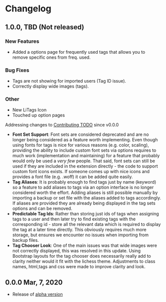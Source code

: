 # Changelog

## 1.0.0, TBD (Not released)

### New Features

- Added a options page for frequently used tags that allows you to remove specific ones from freq. used.

### Bug Fixes

- Tags are not showing for imported users (Tag ID issue).
- Correctly display wide images (tags).

### Other

- New LiTags Icon
- Touched up option pages

Addressing changes to [Contributing TODO](https://github.com/mpunkenhofer/litags/blob/75f058196aa10359fd48ee45ad65b871b0721bbc/CONTRIBUTING.md#TODO) since v0.0.0

- **Font Set Support**: Font sets are considered deprecated and are no longer being considered as a feature worth implementing. Even though using fonts for tags is nice for various reasons (e.g. color, scaling), providing the ability to include custom font sets via options requires to much work (implementation and maintaining) for a feature that probably would only be used a *very few* people. That said, font sets can still be used if they are included in the extension directly - the code to support custom font icons exists. If someone comes up with nice icons and provides a font file (e.g. .woff) it can be added quite easily.
- **Tag Aliases**: It is probably enough to find tags just by name (keyword) so a feature to add aliases to tags via an option interface is no longer considered worth the effort. Adding aliases is still possible manually by importing a backup or set file with the aliases added to tags accordingly. If aliases are provided they are already being displayed in the tag sets options and can be removed.
- **Predictable Tag Ids**: Rather than storing just ids of tags when assigning tags to a user and then later try to find existing tags with the corresponding id - store all the relevant data which is required to display the tag at a later time directly. This obviously requires much more storage, but ensures we encounter no issues when importing from backup files.
- **Tag Chooser Look**: One of the main issues was that wide images were not correctly displayed, this was resolved in this update. Using Bootstrap
layouts for the tag chooser does necessarily really add to clarity neither would it fit with the lichess theme. Adjustments to class names, html,tags and css were made to improve clarity and look.

## 0.0.0 Mar, 7, 2020

- Release of [alpha version](https://github.com/mpunkenhofer/litags/releases/tag/v0.0.0)
